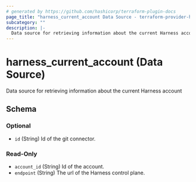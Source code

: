 ```yaml
---
# generated by https://github.com/hashicorp/terraform-plugin-docs
page_title: "harness_current_account Data Source - terraform-provider-harness"
subcategory: ""
description: |-
  Data source for retrieving information about the current Harness account
---
```


# harness_current_account (Data Source)

Data source for retrieving information about the current Harness account



<!-- schema generated by tfplugindocs -->
## Schema

### Optional

- `id` (String) Id of the git connector.

### Read-Only

- `account_id` (String) Id of the account.
- `endpoint` (String) The url of the Harness control plane.

